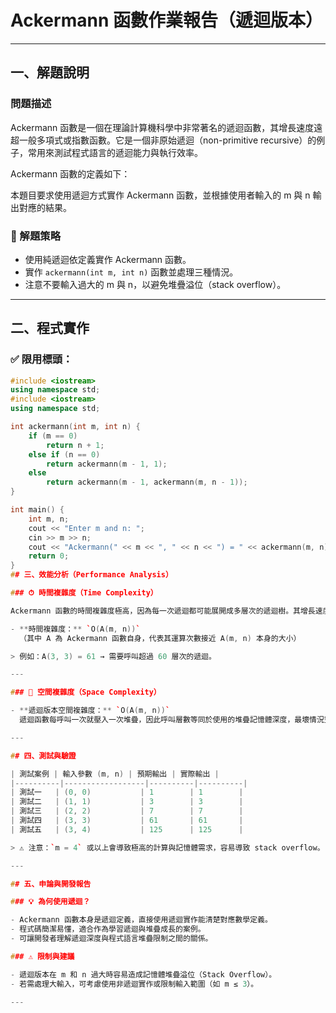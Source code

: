# Ackermann 函數作業報告（遞迴版本）

---

## 一、解題說明

### 問題描述

Ackermann 函數是一個在理論計算機科學中非常著名的遞迴函數，其增長速度遠超一般多項式或指數函數。它是一個非原始遞迴（non-primitive recursive）的例子，常用來測試程式語言的遞迴能力與執行效率。

Ackermann 函數的定義如下：


本題目要求使用遞迴方式實作 Ackermann 函數，並根據使用者輸入的 m 與 n 輸出對應的結果。

### 🧭 解題策略

- 使用純遞迴依定義實作 Ackermann 函數。
- 實作 `ackermann(int m, int n)` 函數並處理三種情況。
- 注意不要輸入過大的 m 與 n，以避免堆疊溢位（stack overflow）。

---

## 二、程式實作

### ✅ 限用標頭：

```cpp
#include <iostream>
using namespace std;
#include <iostream>
using namespace std;

int ackermann(int m, int n) {
    if (m == 0)
        return n + 1;
    else if (n == 0)
        return ackermann(m - 1, 1);
    else
        return ackermann(m - 1, ackermann(m, n - 1));
}

int main() {
    int m, n;
    cout << "Enter m and n: ";
    cin >> m >> n;
    cout << "Ackermann(" << m << ", " << n << ") = " << ackermann(m, n) << endl;
    return 0;
}
## 三、效能分析（Performance Analysis）

### ⏱ 時間複雜度（Time Complexity）

Ackermann 函數的時間複雜度極高，因為每一次遞迴都可能展開成多層次的遞迴樹。其增長速度超過指數級，屬於超原始遞迴級別。

- **時間複雜度：** `O(A(m, n))`  
  （其中 A 為 Ackermann 函數自身，代表其運算次數接近 A(m, n) 本身的大小）

> 例如：A(3, 3) = 61 → 需要呼叫超過 60 層次的遞迴。

---

### 💾 空間複雜度（Space Complexity）

- **遞迴版本空間複雜度：** `O(A(m, n))`  
  遞迴函數每呼叫一次就壓入一次堆疊，因此呼叫層數等同於使用的堆疊記憶體深度，最壞情況空間複雜度與時間相同。

---

## 四、測試與驗證

| 測試案例 | 輸入參數 (m, n) | 預期輸出 | 實際輸出 |
|----------|------------------|----------|----------|
| 測試一   | (0, 0)           | 1        | 1        |
| 測試二   | (1, 1)           | 3        | 3        |
| 測試三   | (2, 2)           | 7        | 7        |
| 測試四   | (3, 3)           | 61       | 61       |
| 測試五   | (3, 4)           | 125      | 125      |

> ⚠️ 注意：`m = 4` 或以上會導致極高的計算與記憶體需求，容易導致 stack overflow。

---

## 五、申論與開發報告

### 💡 為何使用遞迴？

- Ackermann 函數本身是遞迴定義，直接使用遞迴實作能清楚對應數學定義。
- 程式碼簡潔易懂，適合作為學習遞迴與堆疊成長的案例。
- 可讓開發者理解遞迴深度與程式語言堆疊限制之間的關係。

### ⚠️ 限制與建議

- 遞迴版本在 m 和 n 過大時容易造成記憶體堆疊溢位（Stack Overflow）。
- 若需處理大輸入，可考慮使用非遞迴實作或限制輸入範圍（如 m ≤ 3）。

---
